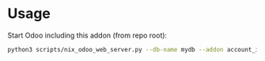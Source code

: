# Usage

Start Odoo including this addon (from repo root):

```bash
python3 scripts/nix_odoo_web_server.py --db-name mydb --addon account_invoice_customer_no_autofollow
```
